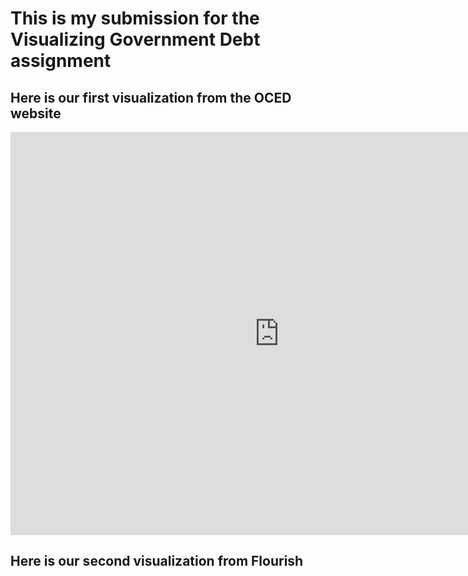 # This is my submission for the Visualizing Government Debt assignment

## Here is our first visualization from the OCED website

<iframe src="https://data.oecd.org/chart/7b9x" width="860" height="645" style="border: 0" mozallowfullscreen="true" webkitallowfullscreen="true" allowfullscreen="true"><a href="https://data.oecd.org/chart/7b9x" target="_blank">OECD Chart: General government debt, Total, % of GDP, Annual, 2020</a></iframe>

## Here is our second visualization from Flourish

<div class="flourish-embed flourish-chart" data-src="visualisation/14966438"><script src="https://public.flourish.studio/resources/embed.js"></script></div>
